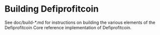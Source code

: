 Building Defiprofitcoin
================

See doc/build-*.md for instructions on building the various
elements of the Defiprofitcoin Core reference implementation of Defiprofitcoin.
